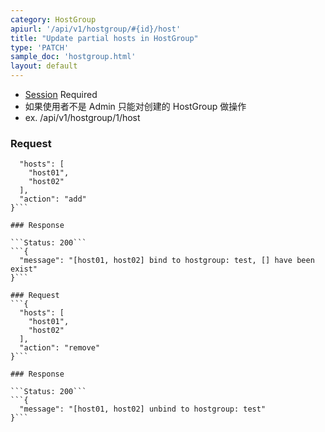 ```yaml
---
category: HostGroup
apiurl: '/api/v1/hostgroup/#{id}/host'
title: "Update partial hosts in HostGroup"
type: 'PATCH'
sample_doc: 'hostgroup.html'
layout: default
---
```


* [Session](#/authentication) Required
* 如果使用者不是 Admin 只能对创建的 HostGroup 做操作
* ex. /api/v1/hostgroup/1/host

### Request
```{
  "hosts": [
    "host01",
    "host02"
  ],
  "action": "add"
}```

### Response

```Status: 200```
```{
  "message": "[host01, host02] bind to hostgroup: test, [] have been exist"
}```

### Request
```{
  "hosts": [
    "host01",
    "host02"
  ],
  "action": "remove"
}```

### Response

```Status: 200```
```{
  "message": "[host01, host02] unbind to hostgroup: test"
}```

